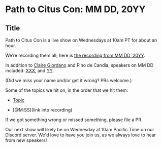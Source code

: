# Path to Citus Con: MM DD, 20YY 


## Title 


Path to Citus Con is a live show on Wednesdays at 10am PT for about an hour.  

We’re recording them all; here is [the recording from MM DD, 20YY](). 


In addition to [Claire Giordano](https://mastodon.social/@@clairegiordano) and Pino de Candia, speakers on MM DD included: 
[XXX](), and [YY](). 

(Did we miss your name and/or get it wrong? PRs welcome.) 


Some of the topics we hit on, in the order that we hit them: 

- [Topic](link) 

- [@M:SS](link into recording) 
  

If we got something wrong or missed something, please file a PR. 

Our next show will likely be on Wednesday at 10am Pacific Time on our Discord server. 
We'd love to have you join us, as we always love to hear from new speakers! 

 
